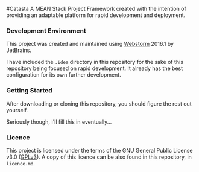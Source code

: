 #Catasta
A MEAN Stack Project Framework created with the intention of providing an adaptable platform for rapid development and deployment.

### Development Environment
This project was created and maintained using [Webstorm](www.jetbrains.com/webstorm) 2016.1 by JetBrains.

I have included the `.idea` directory in this repository for the sake of this repository being focused on rapid development. It already has the best configuration for its own further development.

### Getting Started
After downloading or cloning this repository, you should figure the rest out yourself.

Seriously though, I'll fill this in eventually...

### Licence
This project is licensed under the terms of the GNU General Public License v3.0 ([GPLv3](http://www.gnu.org/licenses/gpl-3.0.html)).
A copy of this licence can be also found in this repository, in `licence.md`.